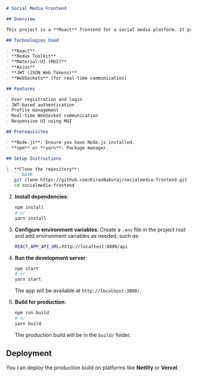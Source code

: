 

```markdown
# Social Media Frontend

## Overview

This project is a **React** frontend for a social media platform. It provides features like user registration, login, profile management, and real-time communication. The frontend integrates with a Django backend and uses **JWT** for secure authentication.

## Technologies Used

- **React**
- **Redux Toolkit**
- **Material-UI (MUI)**
- **Axios**
- **JWT (JSON Web Tokens)**
- **WebSockets** (for real-time communication)

## Features

- User registration and login
- JWT-based authentication
- Profile management
- Real-time WebSocket communication
- Responsive UI using MUI

## Prerequisites

- **Node.js**: Ensure you have Node.js installed.
- **npm** or **yarn**: Package manager.

## Setup Instructions

1. **Clone the repository**:
   ```bash
   git clone https://github.com/KiranBaburaj/socialmedia-frontend.git
   cd socialmedia-frontend
   ```

2. **Install dependencies**:
   ```bash
   npm install
   # or
   yarn install
   ```

3. **Configure environment variables**:
   Create a `.env` file in the project root and add environment variables as needed, such as:
   ```bash
   REACT_APP_API_URL=http://localhost:8000/api
   ```

4. **Run the development server**:
   ```bash
   npm start
   # or
   yarn start
   ```
   The app will be available at `http://localhost:3000/`.

5. **Build for production**:
   ```bash
   npm run build
   # or
   yarn build
   ```
   The production build will be in the `build/` folder.

## Deployment

You can deploy the production build on platforms like **Netlify** or **Vercel**.




